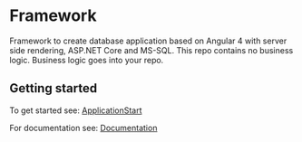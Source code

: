 # Framework

Framework to create database application based on Angular 4 with server side rendering, ASP.NET Core and MS-SQL. This repo contains no business logic. Business logic goes into your repo.

## Getting started

To get started see: [ApplicationStart](https://github.com/WorkplaceX/ApplicationStart)

For documentation see: [Documentation](https://github.com/WorkplaceX/Framework/wiki)

